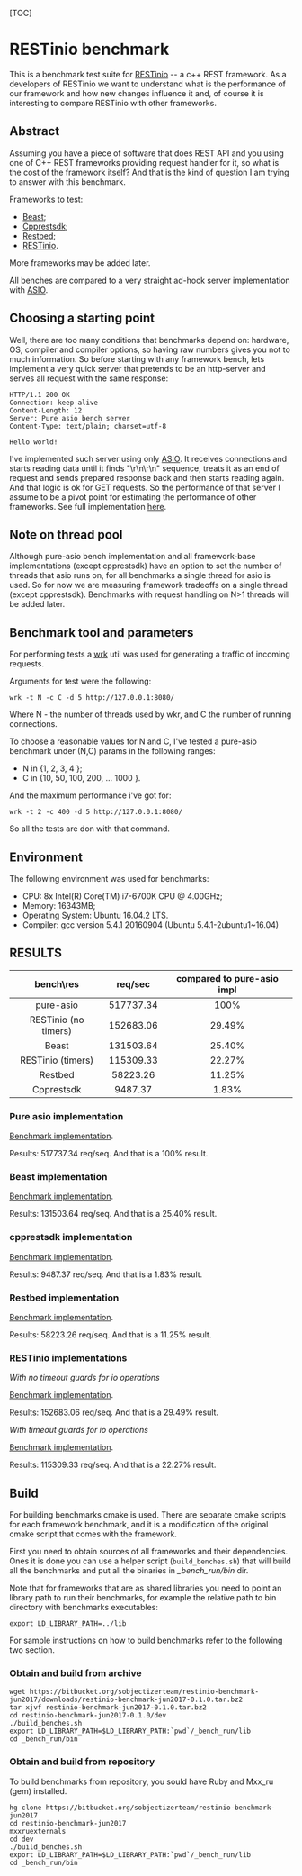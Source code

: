 [TOC]

# RESTinio benchmark

This is a benchmark test suite for
[RESTinio](https://bitbucket.org/sobjectizerteam/restinio-0.2) -- a c++ REST framework.
As a developers of RESTinio we want to understand what is the performance of
our framework and how new changes influence it and, of course it is
interesting to compare RESTinio with other frameworks.

## Abstract

Assuming you have a piece of software that does REST API
and you using one of C++ REST frameworks providing request handler for it,
so what is the cost of the framework itself?
And that is the kind of question I am trying to answer with this benchmark.

Frameworks to test:

* [Beast](https://github.com/vinniefalco/Beast);
* [Cpprestsdk](https://github.com/Microsoft/cpprestsdk);
* [Restbed](https://github.com/Corvusoft/restbed);
* [RESTinio](https://bitbucket.org/sobjectizerteam/restinio-0.2).

More frameworks may be added later.

All benches are compared to a very straight ad-hock server implementation
with [ASIO](http://think-async.com/).

## Choosing a starting point

Well, there are too many conditions that benchmarks depend on:
hardware, OS, compiler and compiler options,
so having raw numbers gives you not to much information.
So before starting with any framework bench,
lets implement a very quick server that pretends to be an http-server
and serves all request with the same response:
```
HTTP/1.1 200 OK
Connection: keep-alive
Content-Length: 12
Server: Pure asio bench server
Content-Type: text/plain; charset=utf-8

Hello world!
```

I've implemented such server using only [ASIO](http://think-async.com/).
It receives connections and starts reading data until it finds "\r\n\r\n" sequence,
treats it as an end of request and sends prepared response back and then starts
reading again. And that logic is ok for GET requests.
So the performance of that server I assume to be a pivot point for estimating
the performance of other frameworks.
See full implementation [here](./dev/pure_asio/benches/single_handler/main.cpp).

## Note on thread pool

Although pure-asio bench implementation and all framework-base implementations
(except cpprestsdk) have an option to set the number of threads that asio runs on,
for all benchmarks a single thread for asio is used.
So for now we are measuring framework tradeoffs on a single thread
(except cpprestsdk). Benchmarks with request handling on N>1 threads will be added later.

## Benchmark tool and parameters

For performing tests a [wrk](https://github.com/wg/wrk) util was used
for generating a traffic of incoming requests.

Arguments for test were the following:
```
wrk -t N -c C -d 5 http://127.0.0.1:8080/
```
Where N - the number of threads used by wkr, and C the number of running connections.

To choose a reasonable values for N and C, I've tested a pure-asio benchmark
under (N,C) params in the following ranges:

* N in {1, 2, 3, 4 };
* C in {10, 50, 100, 200, ... 1000 }.

And the maximum performance i've got for:
```
wrk -t 2 -c 400 -d 5 http://127.0.0.1:8080/
```

So all the tests are don with that command.

## Environment

The following environment was used for benchmarks:

* CPU: 8x Intel(R) Core(TM) i7-6700K CPU @ 4.00GHz;
* Memory: 16343MB;
* Operating System: Ubuntu 16.04.2 LTS.
* Compiler: gcc version 5.4.1 20160904 (Ubuntu 5.4.1-2ubuntu1~16.04)

## RESULTS

|       bench\res      |  req/sec  | compared to pure-asio impl |
|:--------------------:|:---------:|:--------------------------:|
| pure-asio            | 517737.34 |            100%            |
| RESTinio (no timers) | 152683.06 |           29.49%           |
| Beast                | 131503.64 |           25.40%           |
| RESTinio (timers)    | 115309.33 |           22.27%           |
| Restbed              |  58223.26 |           11.25%           |
| Cpprestsdk           |  9487.37  |            1.83%           |

### Pure asio implementation

[Benchmark implementation](./dev/pure_asio/benches/single_handler/main.cpp).

Results: 517737.34 req/seq. And that is a 100% result.

### Beast implementation

[Benchmark implementation](./dev/beast/benches/single_handler/main.cpp).

Results: 131503.64 req/seq. And that is a 25.40% result.

### cpprestsdk implementation

[Benchmark implementation](./dev/cpprestsdk/benches/single_handler/main.cpp).

Results: 9487.37 req/seq. And that is a 1.83% result.

### Restbed implementation

[Benchmark implementation](./dev/restbed/benches/single_handler/main.cpp).

Results: 58223.26 req/seq. And that is a 11.25% result.

### RESTinio implementations

*With no timeout guards for io operations*

[Benchmark implementation](./dev/restinio/benches/single_handler_no_timer/main.cpp).

Results: 152683.06 req/seq. And that is a 29.49% result.

*With timeout guards for io operations*

[Benchmark implementation](./dev/restinio/benches/single_handler/main.cpp).

Results: 115309.33 req/seq. And that is a 22.27% result.

## Build

For building benchmarks cmake is used. There are separate cmake scripts
for each framework benchmark, and it is a modification of the original cmake script
that comes with the framework.

First you need to obtain sources of all frameworks and their dependencies.
Ones it is done you can use a helper script (`build_benches.sh`)
that will build all the benchmarks and put all the binaries in *_bench_run/bin* dir.

Note that for frameworks that are as shared libraries you need to
point an library path to run their benchmarks, for example the relative path to
bin directory with benchmarks executables:
```
export LD_LIBRARY_PATH=../lib
```

For sample instructions on how to build benchmarks refer to the following two section.

### Obtain and build from archive

```
wget https://bitbucket.org/sobjectizerteam/restinio-benchmark-jun2017/downloads/restinio-benchmark-jun2017-0.1.0.tar.bz2
tar xjvf restinio-benchmark-jun2017-0.1.0.tar.bz2
cd restinio-benchmark-jun2017-0.1.0/dev
./build_benches.sh
export LD_LIBRARY_PATH=$LD_LIBRARY_PATH:`pwd`/_bench_run/lib
cd _bench_run/bin
```

### Obtain and build from repository

To build benchmarks from repository, you sould have Ruby and Mxx_ru (gem) installed.

```
hg clone https://bitbucket.org/sobjectizerteam/restinio-benchmark-jun2017
cd restinio-benchmark-jun2017
mxxruexternals
cd dev
./build_benches.sh
export LD_LIBRARY_PATH=$LD_LIBRARY_PATH:`pwd`/_bench_run/lib
cd _bench_run/bin
```
